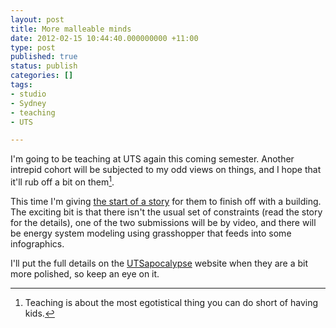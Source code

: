 ```yaml
---
layout: post
title: More malleable minds
date: 2012-02-15 10:44:40.000000000 +11:00
type: post
published: true
status: publish
categories: []
tags:
- studio
- Sydney
- teaching
- UTS

---
```

I'm going to be teaching at UTS again this coming semester. Another intrepid cohort will be subjected to my odd views on things, and I hope that it'll rub off a bit on them[^1].

This time I'm giving <a href="http://utsapocalypse.net/blog/2012/02/15/the-start-of-the-story/">the start of a story</a> for them to finish off with a building. The exciting bit is that there isn't the usual set of constraints (read the story for the details), one of the two submissions will be by video, and there will be energy system modeling using grasshopper that feeds into some infographics.

I'll put the full details on the <a href="http://utsapocalypse.com">UTSapocalypse</a> website when they are a bit more polished, so keep an eye on it.

[^1]: Teaching is about the most egotistical thing you can do short of having kids.